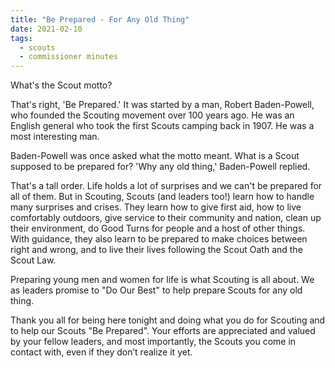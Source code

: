 ```yaml
---
title: "Be Prepared - For Any Old Thing"
date: 2021-02-10
tags:
  - scouts
  - commissioner minutes
---
```


What's the Scout motto? 

That's right, 'Be Prepared.' It was started by a man, Robert Baden-Powell, who founded the Scouting movement over 100 years ago. He was an English general who took the first Scouts camping back in 1907. He was a most interesting man. 

Baden-Powell was once asked what the motto meant. What is a Scout supposed to be prepared for? 'Why any old thing,' Baden-Powell replied.

That's a tall order. Life holds a lot of surprises and we can't be prepared for all of them. But in Scouting, Scouts (and leaders too!) learn how to handle many surprises and crises. They learn how to give first aid, how to live comfortably outdoors, give service to their community and nation, clean up their environment, do Good Turns for people and a host of other things. With guidance, they also learn to be prepared to make choices between right and wrong, and to live their lives following the Scout Oath and the Scout Law.

Preparing young men and women for life is what Scouting is all about. We as leaders promise to "Do Our Best" to help prepare Scouts for any old thing.

Thank you all for being here tonight and doing what you do for Scouting and to help our Scouts "Be Prepared". Your efforts are appreciated and valued by your fellow leaders, and most importantly, the Scouts you come in contact with, even if they don’t realize it yet.

